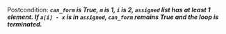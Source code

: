 Postcondition: ***`can_form` is True, `m` is 1, `i` is 2, `assigned` list has at least 1 element. If `a[i] - x` is in `assigned`, `can_form` remains True and the loop is terminated.***